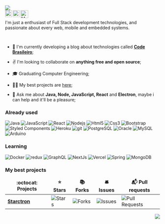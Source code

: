 
<br />
<img align="center" src="https://drive.google.com/uc?export=view&id=1PdS4mNFdhPhAFpk9naSwAyYTbXVNjNQD">

<div align="center">
<a href="https://www.linkedin.com/in/mcosta21/">
  <img align="left" alt="Marcio's LinkedIN" width="22px" src="https://raw.githubusercontent.com/peterthehan/peterthehan/master/assets/linkedin.svg" />
</a>

<a href="https://www.instagram.com/marcio_costa7/">
  <img align="left" alt="Abhishek's Instagram" width="22px" src="https://image.flaticon.com/icons/png/512/174/174855.png" />
</a>

<a href="mailto:marcioc424@gmail.com">
  <img align="left" alt="Marcio's Gmail" height="25px" src="https://img.shields.io/badge/-marcioc424@gmail.com-263238?style=flat-square&labelColor=263238&logo=gmail&logoColor=white&link=mailto:marcioc424@gmail.com" />
</a>
</div>

<br/>
<p>I'm just a enthusiast of Full Stack development technologies, and passionate about every web, mobile and embedded systems. </p>

<br />

- 📌 I'm currently developing a blog about technologies called **[Code Brasileiro](https://codebrasileiro.com.br)**;

- ✌️ I'm looking to collaborate on **anything free and open source**;

- 🎓 Graduating Computer Engineering;

- 👨‍💻 My best projects are [here](#favorites);

- 💬 Ask me about **Java, Node, JavaScript, React** and **Electron**, maybe i can help and it'll be a pleasure;

<h3>Already used</h3>

<p>
<img alt="Java" src="https://img.shields.io/badge/-Java-007396?style=flat-square&logo=java&logoColor=white" />
<img alt="JavaScript" src="https://img.shields.io/badge/-JavaScript-F7DF1E?style=flat-square&logo=javascript&logoColor=000" />
  <img alt="React" src="https://img.shields.io/badge/-React-45b8d8?style=flat-square&logo=react&logoColor=white" />
  <img alt="Nodejs" src="https://img.shields.io/badge/-Nodejs-43853d?style=flat-square&logo=Node.js&logoColor=white" />
  <img alt="Html5" src="https://img.shields.io/badge/-HTML5-E34F26?style=flat-square&logo=html5&logoColor=white" />
  <img alt="Css3" src="https://img.shields.io/badge/-CSS3-1572B6?style=flat-square&logo=css3&logoColor=white" />
  <img alt="Bootstrap" src="https://img.shields.io/badge/-Bootstrap-7952b3?style=flat-square&logo=bootstrap&logoColor=white" />
  <img alt="Styled Components" src="https://img.shields.io/badge/-Styled_Components-db7092?style=flat-square&logo=styled-components&logoColor=white" />
  <img alt="Heroku" src="https://img.shields.io/badge/-Heroku-430098?style=flat-square&logo=heroku&logoColor=white" />
  <img alt="git" src="https://img.shields.io/badge/-Git-F05032?style=flat-square&logo=git&logoColor=white" />
   <img alt="PostgreSQL" src="https://img.shields.io/badge/-PostgreSQL-336791?style=flat-square&logo=postgresql&logoColor=white" />
   <img alt="Oracle" src="https://img.shields.io/badge/-Oracle-F80000?style=flat-square&logo=oracle&logoColor=white" />
   <img alt="MySQL" src="https://img.shields.io/badge/-MySQL-4479A1?style=flat-square&logo=mysql&logoColor=white" />
   <img alt="Arduino" src="https://img.shields.io/badge/-Arduino-00979d?style=flat-square&logo=arduino&logoColor=white" />
</p>

<h3>Learning</h3>
<p>
  <img alt="Docker" src="https://img.shields.io/badge/-Docker-46a2f1?style=flat-square&logo=docker&logoColor=white" />
  <img alt="redux" src="https://img.shields.io/badge/-Redux-764ABC?style=flat-square&logo=redux&logoColor=white" />
  <img alt="GraphQL" src="https://img.shields.io/badge/-GraphQL-E10098?style=flat-square&logo=graphql&logoColor=white" />
  <img alt="NextJs" src="https://img.shields.io/badge/-NextJs-000?style=flat-square&logo=next.js&logoColor=white" />
  <img alt="Vercel" src="https://img.shields.io/badge/-Vercel-000?style=flat-square&logo=vercel&logoColor=white" />
  <img alt="Spring" src="https://img.shields.io/badge/-Spring-6DB33F?style=flat-square&logo=spring&logoColor=white" />
   <img alt="MongoDB" src="https://img.shields.io/badge/-MongoDB-47A248?style=flat-square&logo=mongodb&logoColor=white" />  
</p>

<h3 id="favorites">My best projects</h3>
<table align="center">
  <thead align="center">
    <tr border: none;>
      <td><b>:octocat: Projects</b></td>
      <td><b>⭐ Stars</b></td>
      <td><b>📚 Forks</b></td>
      <td><b>🛎 Issues</b></td>
      <td><b>📬 Pull requests</b></td>
    </tr>
  </thead>
  <tbody>
    <tr>
      <td><a href="https://github.com/mcosta21/starctron"><b>Starctron</b></a></td>
      <td><img alt="Stars" src="https://img.shields.io/github/stars/mcosta21/starctron?style=flat-square&labelColor=343b41"/></td>
      <td><img alt="Forks" src="https://img.shields.io/github/forks/mcosta21/starctron?style=flat-square&labelColor=343b41"/></td>
      <td><img alt="Issues" src="https://img.shields.io/github/issues/mcosta21/starctron?style=flat-square&labelColor=343b41"/></td>
      <td><img alt="Pull Requests" src="https://img.shields.io/github/issues-pr/mcosta21/starctron?style=flat-square&labelColor=343b41"/></td>
    </tr>
  </tbody>
</table>

<img align="right" src="https://visitor-badge.glitch.me/badge?page_id=mcosta21"/>

